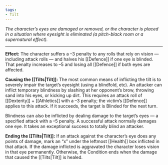 ```yaml
---
tags:
- Tilt
---
```


_The character’s eyes are damaged or removed, or the character is placed in a situation where eyesight is eliminated (a pitch-black room or a supernatural effect)._

---

**Effect:** The character suffers a –3 penalty to any rolls that rely on vision — including attack rolls — and halves his [[Defence]] if one eye is blinded. That penalty increases to –5 and losing all [[Defence]] if both eyes are affected.

**Causing the [[Tilts|Tilt]]:** The most common means of inflicting the tilt is to severely impair the target’s eyesight (using a blindfold, etc). An attacker can inflict temporary blindness by slashing at her opponent’s brow, throwing sand into his eyes, or kicking up dirt. This requires an attack roll of [[Dexterity]] + [[Athletics]] with a –3 penalty; the victim’s [[Defence]] applies to this attack. If it succeeds, the target is Blinded for the next turn.

Blindness can also be inflicted by dealing damage to the target’s eyes — a specified attack with a –5 penalty. A successful attack normally damages one eye. It takes an exceptional success to totally blind an attacker.

**Ending the [[Tilts|Tilt]]:** If an attack against the character’s eye does any points of damage, mark an “x” under the leftmost [[Health]] box inflicted in that attack. If the damage inflicted is aggravated the character loses vision in that eye permanently. Otherwise, the Condition ends when the damage that caused the [[Tilts|Tilt]] is healed.